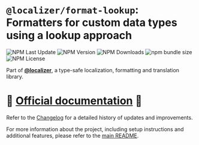 # `@localizer/format-lookup`: Formatters for custom data types using a lookup approach

![NPM Last Update](https://img.shields.io/npm/last-update/%40localizer%2Fformat-lookup)
![NPM Version](https://img.shields.io/npm/v/%40localizer%2Fformat-lookup)
![NPM Downloads](https://img.shields.io/npm/dm/%40localizer%2Fformat-lookup)
![npm bundle size](https://img.shields.io/bundlephobia/min/%40localizer%2Fformat-lookup)
![NPM License](https://img.shields.io/npm/l/%40localizer%2Fformat-lookup)

Part of [**@localizer**](https://124c4a.github.io/localizer), a type-safe localization, formatting and translation library.

# 📖 [Official documentation](https://124c4a.github.io/localizer) 📖

Refer to the [Changelog](./CHANGELOG.md) for a detailed history of updates and improvements.

For more information about the project, including setup instructions and additional features, please refer to the [main README](../../README.md).
